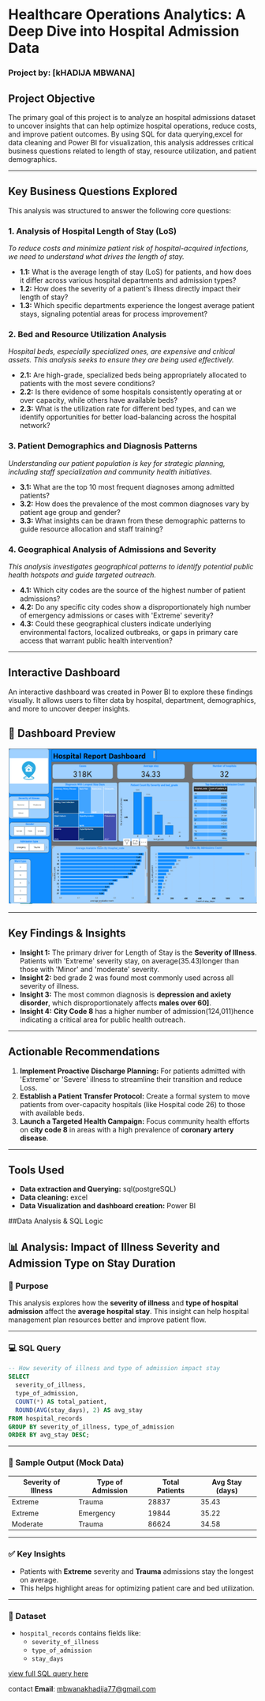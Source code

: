 # Healthcare Operations Analytics: A Deep Dive into Hospital Admission Data
### Project by: [kHADIJA MBWANA]

## Project Objective
The primary goal of this project is to analyze an hospital admissions dataset to uncover insights that can help optimize hospital operations, reduce costs, and improve patient outcomes. By using SQL for data querying,excel for data cleaning and Power BI for visualization, this analysis addresses critical business questions related to length of stay, resource utilization, and patient demographics.

---

## Key Business Questions Explored

This analysis was structured to answer the following core questions:

### 1. Analysis of Hospital Length of Stay (LoS)
*To reduce costs and minimize patient risk of hospital-acquired infections, we need to understand what drives the length of stay.*
*   **1.1:** What is the average length of stay (LoS) for patients, and how does it differ across various hospital departments and admission types?
*   **1.2:** How does the severity of a patient's illness directly impact their length of stay?
*   **1.3:** Which specific departments experience the longest average patient stays, signaling potential areas for process improvement?

### 2. Bed and Resource Utilization Analysis
*Hospital beds, especially specialized ones, are expensive and critical assets. This analysis seeks to ensure they are being used effectively.*
*   **2.1:** Are high-grade, specialized beds being appropriately allocated to patients with the most severe conditions?
*   **2.2:** Is there evidence of some hospitals consistently operating at or over capacity, while others have available beds?
*   **2.3:** What is the utilization rate for different bed types, and can we identify opportunities for better load-balancing across the hospital network?

### 3. Patient Demographics and Diagnosis Patterns
*Understanding our patient population is key for strategic planning, including staff specialization and community health initiatives.*
*   **3.1:** What are the top 10 most frequent diagnoses among admitted patients?
*   **3.2:** How does the prevalence of the most common diagnoses vary by patient age group and gender?
*   **3.3:** What insights can be drawn from these demographic patterns to guide resource allocation and staff training?

### 4. Geographical Analysis of Admissions and Severity
*This analysis investigates geographical patterns to identify potential public health hotspots and guide targeted outreach.*
*   **4.1:** Which city codes are the source of the highest number of patient admissions?
*   **4.2:** Do any specific city codes show a disproportionately high number of emergency admissions or cases with 'Extreme' severity?
*   **4.3:** Could these geographical clusters indicate underlying environmental factors, localized outbreaks, or gaps in primary care access that warrant public health intervention?

---

## Interactive Dashboard

An interactive dashboard was created in Power BI to explore these findings visually. It allows users to filter data by hospital, department, demographics, and more to uncover deeper insights.

## 📸 Dashboard Preview

![My Healthcare Dashboard](hospital_dashboard.png)

---

## Key Findings & Insights

*   **Insight 1:** The primary driver for Length of Stay is the **Severity of Illness**. Patients with 'Extreme' severity stay, on average(35.43)longer than those with 'Minor' and 'moderate' severity.
*   **Insight 2:**  bed grade 2 was found most commonly used across all severity of illness.
*   **Insight 3:** The most common diagnosis is **depression and axiety disorder**, which disproportionately affects **males over 60]**.
*   **Insight 4:** **City Code 8** has a higher number of admission(124,011)hence indicating a critical area for public health outreach.

---

## Actionable Recommendations
1.  **Implement Proactive Discharge Planning:** For patients admitted with 'Extreme' or 'Severe' illness to streamline their transition and reduce Loss.
2.  **Establish a Patient Transfer Protocol:** Create a formal system to move patients from over-capacity hospitals (like Hospital code 26) to those with available beds.
3.  **Launch a Targeted Health Campaign:** Focus community health efforts on **city code 8** in areas with a high prevalence of **coronary artery disease**.

---

## Tools Used
*   **Data extraction and Querying:** sql(postgreSQL)
*   **Data cleaning:** excel
*   **Data Visualization and dashboard creation:** Power BI

##Data Analysis & SQL Logic
## 📊 Analysis: Impact of Illness Severity and Admission Type on Stay Duration

### 🧠 Purpose
This analysis explores how the **severity of illness** and **type of hospital admission** affect the **average hospital stay**. This insight can help hospital management plan resources better and improve patient flow.

---

### 💻 SQL Query

```sql
-- How severity of illness and type of admission impact stay
SELECT
  severity_of_illness,
  type_of_admission,
  COUNT(*) AS total_patient,
  ROUND(AVG(stay_days), 2) AS avg_stay
FROM hospital_records
GROUP BY severity_of_illness, type_of_admission
ORDER BY avg_stay DESC;
```

---

### 📌 Sample Output (Mock Data)

| Severity of Illness | Type of Admission | Total Patients | Avg Stay (days) |
|---------------------|-------------------|----------------|---------------|
| Extreme             | Trauma            | 28837          | 35.43         |
| Extreme             | Emergency         | 19844          | 35.22         |
| Moderate            | Trauma            | 86624          | 34.58         |

---

### ✅ Key Insights
- Patients with **Extreme** severity and **Trauma** admissions stay the longest on average.
- This helps highlight areas for optimizing patient care and bed utilization.

---

### 📁 Dataset
- `hospital_records` contains fields like:
  - `severity_of_illness`
  - `type_of_admission`
  - `stay_days`

[view full SQL query here](hospital_queries.sql)

contact
**Email**: mbwanakhadija77@gmail.com
